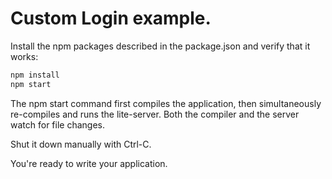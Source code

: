 # Custom Login example.

Install the npm packages described in the package.json and verify that it works:

```bash
npm install
npm start
```

The npm start command first compiles the application, then simultaneously re-compiles and runs the lite-server. Both the compiler and the server watch for file changes.

Shut it down manually with Ctrl-C.

You're ready to write your application.
